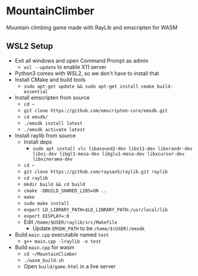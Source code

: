 # MountainClimber
Mountain climbing game made with RayLib and emscripten for WASM

## WSL2 Setup
- Exit all windows and open Command Prompt as admin
    - `wsl --update` to enable X11 server
- Python3 comes with WSL2, so we don't have to install that
- Install CMake and build tools
    - `sudo apt-get update && sudo apt-get install cmake build-essential`
- Install emscripten from source
    - `cd ~`
    - `git clone https://github.com/emscripten-core/emsdk.git`
    - `cd emsdk/`
    - `./emsdk install latest`
    - `./emsdk activate latest`
- Install raylib from source
    - Install deps
        - `sudo apt install vlc libasound2-dev libx11-dev libxrandr-dev libxi-dev libgl1-mesa-dev libglu1-mesa-dev libxcursor-dev libxinerama-dev`
    - `cd ~`
    - `git clone https://github.com/raysan5/raylib.git raylib`
    - `cd raylib`
    - `mkdir build && cd build`
    - `cmake -DBUILD_SHARED_LIBS=ON ..`
    - `make`
    - `sudo make install`
    - `export LD_LIBRARY_PATH=$LD_LIBRARY_PATH:/usr/local/lib`
    - `export DISPLAY=:0`
    - Edit `/home/$USER/raylib/src/Makefile`
        - Update `EMSDK_PATH` to be `/home/$(USER)/emsdk`
- Build `main.cpp` executable named `test`
    -  `g++ main.cpp -lraylib -o test`
- Build `main.cpp` for wasm
    - `cd ~/MountainClimber`
    - `./wasm_build.sh`
    - Open `build/game.html` in a live server
